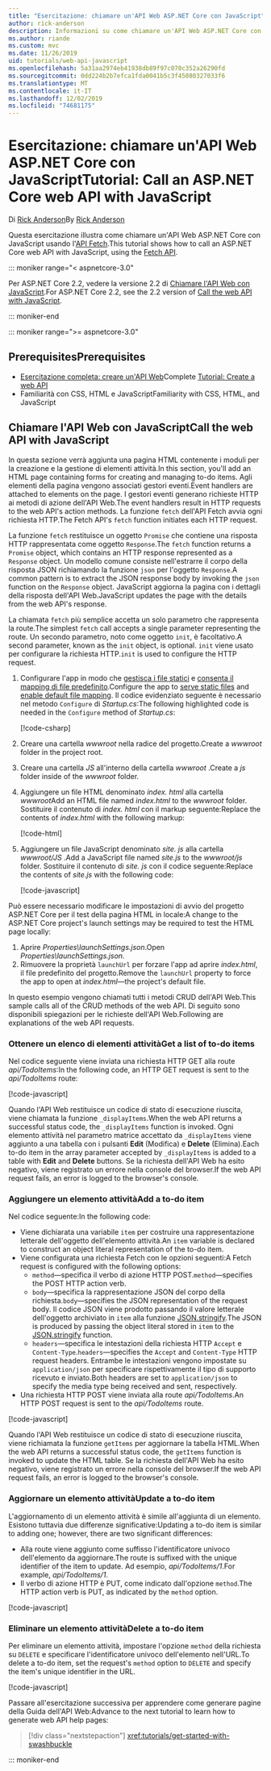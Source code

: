 ```yaml
---
title: "Esercitazione: chiamare un'API Web ASP.NET Core con JavaScript"
author: rick-anderson
description: Informazioni su come chiamare un'API Web ASP.NET Core con JavaScript.
ms.author: riande
ms.custom: mvc
ms.date: 11/26/2019
uid: tutorials/web-api-javascript
ms.openlocfilehash: 5a31aa2974eb41938db89f97c070c352a26290fd
ms.sourcegitcommit: 0dd224b2b7efca1fda0041b5c3f45080327033f6
ms.translationtype: MT
ms.contentlocale: it-IT
ms.lasthandoff: 12/02/2019
ms.locfileid: "74681175"
---
```

# <a name="tutorial-call-an-aspnet-core-web-api-with-javascript"></a><span data-ttu-id="06fc2-103">Esercitazione: chiamare un'API Web ASP.NET Core con JavaScript</span><span class="sxs-lookup"><span data-stu-id="06fc2-103">Tutorial: Call an ASP.NET Core web API with JavaScript</span></span>

<span data-ttu-id="06fc2-104">Di [Rick Anderson](https://twitter.com/RickAndMSFT)</span><span class="sxs-lookup"><span data-stu-id="06fc2-104">By [Rick Anderson](https://twitter.com/RickAndMSFT)</span></span>

<span data-ttu-id="06fc2-105">Questa esercitazione illustra come chiamare un'API Web ASP.NET Core con JavaScript usando l'[API Fetch](https://developer.mozilla.org/docs/Web/API/Fetch_API).</span><span class="sxs-lookup"><span data-stu-id="06fc2-105">This tutorial shows how to call an ASP.NET Core web API with JavaScript, using the [Fetch API](https://developer.mozilla.org/docs/Web/API/Fetch_API).</span></span>

::: moniker range="< aspnetcore-3.0"

<span data-ttu-id="06fc2-106">Per ASP.NET Core 2.2, vedere la versione 2.2 di [Chiamare l'API Web con JavaScript](xref:tutorials/first-web-api#call-the-web-api-with-javascript).</span><span class="sxs-lookup"><span data-stu-id="06fc2-106">For ASP.NET Core 2.2, see the 2.2 version of [Call the web API with JavaScript](xref:tutorials/first-web-api#call-the-web-api-with-javascript).</span></span>

::: moniker-end

::: moniker range=">= aspnetcore-3.0"

## <a name="prerequisites"></a><span data-ttu-id="06fc2-107">Prerequisites</span><span class="sxs-lookup"><span data-stu-id="06fc2-107">Prerequisites</span></span>

* <span data-ttu-id="06fc2-108">[Esercitazione completa: creare un'API Web](xref:tutorials/first-web-api)</span><span class="sxs-lookup"><span data-stu-id="06fc2-108">Complete [Tutorial: Create a web API](xref:tutorials/first-web-api)</span></span>
* <span data-ttu-id="06fc2-109">Familiarità con CSS, HTML e JavaScript</span><span class="sxs-lookup"><span data-stu-id="06fc2-109">Familiarity with CSS, HTML, and JavaScript</span></span>

## <a name="call-the-web-api-with-javascript"></a><span data-ttu-id="06fc2-110">Chiamare l'API Web con JavaScript</span><span class="sxs-lookup"><span data-stu-id="06fc2-110">Call the web API with JavaScript</span></span>

<span data-ttu-id="06fc2-111">In questa sezione verrà aggiunta una pagina HTML contenente i moduli per la creazione e la gestione di elementi attività.</span><span class="sxs-lookup"><span data-stu-id="06fc2-111">In this section, you'll add an HTML page containing forms for creating and managing to-do items.</span></span> <span data-ttu-id="06fc2-112">Agli elementi della pagina vengono associati gestori eventi.</span><span class="sxs-lookup"><span data-stu-id="06fc2-112">Event handlers are attached to elements on the page.</span></span> <span data-ttu-id="06fc2-113">I gestori eventi generano richieste HTTP ai metodi di azione dell'API Web.</span><span class="sxs-lookup"><span data-stu-id="06fc2-113">The event handlers result in HTTP requests to the web API's action methods.</span></span> <span data-ttu-id="06fc2-114">La funzione `fetch` dell'API Fetch avvia ogni richiesta HTTP.</span><span class="sxs-lookup"><span data-stu-id="06fc2-114">The Fetch API's `fetch` function initiates each HTTP request.</span></span>

<span data-ttu-id="06fc2-115">La funzione `fetch` restituisce un oggetto `Promise` che contiene una risposta HTTP rappresentata come oggetto `Response`.</span><span class="sxs-lookup"><span data-stu-id="06fc2-115">The `fetch` function returns a `Promise` object, which contains an HTTP response represented as a `Response` object.</span></span> <span data-ttu-id="06fc2-116">Un modello comune consiste nell'estrarre il corpo della risposta JSON richiamando la funzione `json` per l'oggetto `Response`.</span><span class="sxs-lookup"><span data-stu-id="06fc2-116">A common pattern is to extract the JSON response body by invoking the `json` function on the `Response` object.</span></span> <span data-ttu-id="06fc2-117">JavaScript aggiorna la pagina con i dettagli della risposta dell'API Web.</span><span class="sxs-lookup"><span data-stu-id="06fc2-117">JavaScript updates the page with the details from the web API's response.</span></span>

<span data-ttu-id="06fc2-118">La chiamata `fetch` più semplice accetta un solo parametro che rappresenta la route.</span><span class="sxs-lookup"><span data-stu-id="06fc2-118">The simplest `fetch` call accepts a single parameter representing the route.</span></span> <span data-ttu-id="06fc2-119">Un secondo parametro, noto come oggetto `init`, è facoltativo.</span><span class="sxs-lookup"><span data-stu-id="06fc2-119">A second parameter, known as the `init` object, is optional.</span></span> <span data-ttu-id="06fc2-120">`init` viene usato per configurare la richiesta HTTP.</span><span class="sxs-lookup"><span data-stu-id="06fc2-120">`init` is used to configure the HTTP request.</span></span>

1. <span data-ttu-id="06fc2-121">Configurare l'app in modo che [gestisca i file statici](/dotnet/api/microsoft.aspnetcore.builder.staticfileextensions.usestaticfiles#Microsoft_AspNetCore_Builder_StaticFileExtensions_UseStaticFiles_Microsoft_AspNetCore_Builder_IApplicationBuilder_) e [consenta il mapping di file predefinito](/dotnet/api/microsoft.aspnetcore.builder.defaultfilesextensions.usedefaultfiles#Microsoft_AspNetCore_Builder_DefaultFilesExtensions_UseDefaultFiles_Microsoft_AspNetCore_Builder_IApplicationBuilder_).</span><span class="sxs-lookup"><span data-stu-id="06fc2-121">Configure the app to [serve static files](/dotnet/api/microsoft.aspnetcore.builder.staticfileextensions.usestaticfiles#Microsoft_AspNetCore_Builder_StaticFileExtensions_UseStaticFiles_Microsoft_AspNetCore_Builder_IApplicationBuilder_) and [enable default file mapping](/dotnet/api/microsoft.aspnetcore.builder.defaultfilesextensions.usedefaultfiles#Microsoft_AspNetCore_Builder_DefaultFilesExtensions_UseDefaultFiles_Microsoft_AspNetCore_Builder_IApplicationBuilder_).</span></span> <span data-ttu-id="06fc2-122">Il codice evidenziato seguente è necessario nel metodo `Configure` di *Startup.cs*:</span><span class="sxs-lookup"><span data-stu-id="06fc2-122">The following highlighted code is needed in the `Configure` method of *Startup.cs*:</span></span>

    [!code-csharp[](first-web-api/samples/3.0/TodoApi/StartupJavaScript.cs?highlight=8-9&name=snippet_configure)]

1. <span data-ttu-id="06fc2-123">Creare una cartella *wwwroot* nella radice del progetto.</span><span class="sxs-lookup"><span data-stu-id="06fc2-123">Create a *wwwroot* folder in the project root.</span></span>

1. <span data-ttu-id="06fc2-124">Creare una cartella *JS* all'interno della cartella *wwwroot* .</span><span class="sxs-lookup"><span data-stu-id="06fc2-124">Create a *js* folder inside of the *wwwroot* folder.</span></span>

1. <span data-ttu-id="06fc2-125">Aggiungere un file HTML denominato *index. html* alla cartella *wwwroot*</span><span class="sxs-lookup"><span data-stu-id="06fc2-125">Add an HTML file named *index.html* to the *wwwroot* folder.</span></span> <span data-ttu-id="06fc2-126">Sostituire il contenuto di *index. html* con il markup seguente:</span><span class="sxs-lookup"><span data-stu-id="06fc2-126">Replace the contents of *index.html* with the following markup:</span></span>

    [!code-html[](first-web-api/samples/3.0/TodoApi/wwwroot/index.html)]

1. <span data-ttu-id="06fc2-127">Aggiungere un file JavaScript denominato *site. js* alla cartella *wwwroot/JS* .</span><span class="sxs-lookup"><span data-stu-id="06fc2-127">Add a JavaScript file named *site.js* to the *wwwroot/js* folder.</span></span> <span data-ttu-id="06fc2-128">Sostituire il contenuto di *site. js* con il codice seguente:</span><span class="sxs-lookup"><span data-stu-id="06fc2-128">Replace the contents of *site.js* with the following code:</span></span>

    [!code-javascript[](first-web-api/samples/3.0/TodoApi/wwwroot/js/site.js?name=snippet_SiteJs)]

<span data-ttu-id="06fc2-129">Può essere necessario modificare le impostazioni di avvio del progetto ASP.NET Core per il test della pagina HTML in locale:</span><span class="sxs-lookup"><span data-stu-id="06fc2-129">A change to the ASP.NET Core project's launch settings may be required to test the HTML page locally:</span></span>

1. <span data-ttu-id="06fc2-130">Aprire *Properties\launchSettings.json*.</span><span class="sxs-lookup"><span data-stu-id="06fc2-130">Open *Properties\launchSettings.json*.</span></span>
1. <span data-ttu-id="06fc2-131">Rimuovere la proprietà `launchUrl` per forzare l'app ad aprire *index.html*, il file predefinito del progetto.</span><span class="sxs-lookup"><span data-stu-id="06fc2-131">Remove the `launchUrl` property to force the app to open at *index.html*&mdash;the project's default file.</span></span>

<span data-ttu-id="06fc2-132">In questo esempio vengono chiamati tutti i metodi CRUD dell'API Web.</span><span class="sxs-lookup"><span data-stu-id="06fc2-132">This sample calls all of the CRUD methods of the web API.</span></span> <span data-ttu-id="06fc2-133">Di seguito sono disponibili spiegazioni per le richieste dell'API Web.</span><span class="sxs-lookup"><span data-stu-id="06fc2-133">Following are explanations of the web API requests.</span></span>

### <a name="get-a-list-of-to-do-items"></a><span data-ttu-id="06fc2-134">Ottenere un elenco di elementi attività</span><span class="sxs-lookup"><span data-stu-id="06fc2-134">Get a list of to-do items</span></span>

<span data-ttu-id="06fc2-135">Nel codice seguente viene inviata una richiesta HTTP GET alla route *api/TodoItems*:</span><span class="sxs-lookup"><span data-stu-id="06fc2-135">In the following code, an HTTP GET request is sent to the *api/TodoItems* route:</span></span>

[!code-javascript[](first-web-api/samples/3.0/TodoApi/wwwroot/js/site.js?name=snippet_GetItems)]

<span data-ttu-id="06fc2-136">Quando l'API Web restituisce un codice di stato di esecuzione riuscita, viene chiamata la funzione `_displayItems`.</span><span class="sxs-lookup"><span data-stu-id="06fc2-136">When the web API returns a successful status code, the `_displayItems` function is invoked.</span></span> <span data-ttu-id="06fc2-137">Ogni elemento attività nel parametro matrice accettato da `_displayItems` viene aggiunto a una tabella con i pulsanti **Edit** (Modifica) e **Delete** (Elimina).</span><span class="sxs-lookup"><span data-stu-id="06fc2-137">Each to-do item in the array parameter accepted by `_displayItems` is added to a table with **Edit** and **Delete** buttons.</span></span> <span data-ttu-id="06fc2-138">Se la richiesta dell'API Web ha esito negativo, viene registrato un errore nella console del browser.</span><span class="sxs-lookup"><span data-stu-id="06fc2-138">If the web API request fails, an error is logged to the browser's console.</span></span>

### <a name="add-a-to-do-item"></a><span data-ttu-id="06fc2-139">Aggiungere un elemento attività</span><span class="sxs-lookup"><span data-stu-id="06fc2-139">Add a to-do item</span></span>

<span data-ttu-id="06fc2-140">Nel codice seguente:</span><span class="sxs-lookup"><span data-stu-id="06fc2-140">In the following code:</span></span>

* <span data-ttu-id="06fc2-141">Viene dichiarata una variabile `item` per costruire una rappresentazione letterale dell'oggetto dell'elemento attività.</span><span class="sxs-lookup"><span data-stu-id="06fc2-141">An `item` variable is declared to construct an object literal representation of the to-do item.</span></span>
* <span data-ttu-id="06fc2-142">Viene configurata una richiesta Fetch con le opzioni seguenti:</span><span class="sxs-lookup"><span data-stu-id="06fc2-142">A Fetch request is configured with the following options:</span></span>
  * <span data-ttu-id="06fc2-143">`method`&mdash;specifica il verbo di azione HTTP POST.</span><span class="sxs-lookup"><span data-stu-id="06fc2-143">`method`&mdash;specifies the POST HTTP action verb.</span></span>
  * <span data-ttu-id="06fc2-144">`body`&mdash;specifica la rappresentazione JSON del corpo della richiesta.</span><span class="sxs-lookup"><span data-stu-id="06fc2-144">`body`&mdash;specifies the JSON representation of the request body.</span></span> <span data-ttu-id="06fc2-145">Il codice JSON viene prodotto passando il valore letterale dell'oggetto archiviato in `item` alla funzione [JSON.stringify](https://developer.mozilla.org/docs/Web/JavaScript/Reference/Global_Objects/JSON/stringify).</span><span class="sxs-lookup"><span data-stu-id="06fc2-145">The JSON is produced by passing the object literal stored in `item` to the [JSON.stringify](https://developer.mozilla.org/docs/Web/JavaScript/Reference/Global_Objects/JSON/stringify) function.</span></span>
  * <span data-ttu-id="06fc2-146">`headers`&mdash;specifica le intestazioni della richiesta HTTP `Accept` e `Content-Type`.</span><span class="sxs-lookup"><span data-stu-id="06fc2-146">`headers`&mdash;specifies the `Accept` and `Content-Type` HTTP request headers.</span></span> <span data-ttu-id="06fc2-147">Entrambe le intestazioni vengono impostate su `application/json` per specificare rispettivamente il tipo di supporto ricevuto e inviato.</span><span class="sxs-lookup"><span data-stu-id="06fc2-147">Both headers are set to `application/json` to specify the media type being received and sent, respectively.</span></span>
* <span data-ttu-id="06fc2-148">Una richiesta HTTP POST viene inviata alla route *api/TodoItems*.</span><span class="sxs-lookup"><span data-stu-id="06fc2-148">An HTTP POST request is sent to the *api/TodoItems* route.</span></span>

[!code-javascript[](first-web-api/samples/3.0/TodoApi/wwwroot/js/site.js?name=snippet_AddItem)]

<span data-ttu-id="06fc2-149">Quando l'API Web restituisce un codice di stato di esecuzione riuscita, viene richiamata la funzione `getItems` per aggiornare la tabella HTML.</span><span class="sxs-lookup"><span data-stu-id="06fc2-149">When the web API returns a successful status code, the `getItems` function is invoked to update the HTML table.</span></span> <span data-ttu-id="06fc2-150">Se la richiesta dell'API Web ha esito negativo, viene registrato un errore nella console del browser.</span><span class="sxs-lookup"><span data-stu-id="06fc2-150">If the web API request fails, an error is logged to the browser's console.</span></span>

### <a name="update-a-to-do-item"></a><span data-ttu-id="06fc2-151">Aggiornare un elemento attività</span><span class="sxs-lookup"><span data-stu-id="06fc2-151">Update a to-do item</span></span>

<span data-ttu-id="06fc2-152">L'aggiornamento di un elemento attività è simile all'aggiunta di un elemento. Esistono tuttavia due differenze significative:</span><span class="sxs-lookup"><span data-stu-id="06fc2-152">Updating a to-do item is similar to adding one; however, there are two significant differences:</span></span>

* <span data-ttu-id="06fc2-153">Alla route viene aggiunto come suffisso l'identificatore univoco dell'elemento da aggiornare.</span><span class="sxs-lookup"><span data-stu-id="06fc2-153">The route is suffixed with the unique identifier of the item to update.</span></span> <span data-ttu-id="06fc2-154">Ad esempio, *api/TodoItems/1*.</span><span class="sxs-lookup"><span data-stu-id="06fc2-154">For example, *api/TodoItems/1*.</span></span>
* <span data-ttu-id="06fc2-155">Il verbo di azione HTTP è PUT, come indicato dall'opzione `method`.</span><span class="sxs-lookup"><span data-stu-id="06fc2-155">The HTTP action verb is PUT, as indicated by the `method` option.</span></span>

[!code-javascript[](first-web-api/samples/3.0/TodoApi/wwwroot/js/site.js?name=snippet_UpdateItem)]

### <a name="delete-a-to-do-item"></a><span data-ttu-id="06fc2-156">Eliminare un elemento attività</span><span class="sxs-lookup"><span data-stu-id="06fc2-156">Delete a to-do item</span></span>

<span data-ttu-id="06fc2-157">Per eliminare un elemento attività, impostare l'opzione `method` della richiesta su `DELETE` e specificare l'identificatore univoco dell'elemento nell'URL.</span><span class="sxs-lookup"><span data-stu-id="06fc2-157">To delete a to-do item, set the request's `method` option to `DELETE` and specify the item's unique identifier in the URL.</span></span>

[!code-javascript[](first-web-api/samples/3.0/TodoApi/wwwroot/js/site.js?name=snippet_DeleteItem)]

<span data-ttu-id="06fc2-158">Passare all'esercitazione successiva per apprendere come generare pagine della Guida dell'API Web:</span><span class="sxs-lookup"><span data-stu-id="06fc2-158">Advance to the next tutorial to learn how to generate web API help pages:</span></span>

> [!div class="nextstepaction"]
> <xref:tutorials/get-started-with-swashbuckle>

::: moniker-end
